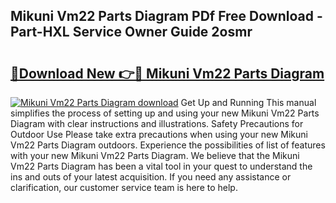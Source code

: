 ## Mikuni Vm22 Parts Diagram PDf Free Download - Part-HXL Service Owner Guide 2osmr

# <h2><a href="http://dft478h.blite.top/?on=Mikuni+Vm22+Parts+Diagram">🔗Download New 👉🔴 Mikuni Vm22 Parts Diagram</a></h2>

[![Mikuni Vm22 Parts Diagram download](https://i.imgur.com/lujVjoI.png)](http://dft478h.blite.top/?on=Mikuni+Vm22+Parts+Diagram)
Get Up and Running This manual simplifies the process of setting up and using your new Mikuni Vm22 Parts Diagram with clear instructions and illustrations. Safety Precautions for Outdoor Use Please take extra precautions when using your new Mikuni Vm22 Parts Diagram outdoors. Experience the possibilities of list of features with your new Mikuni Vm22 Parts Diagram. We believe that the Mikuni Vm22 Parts Diagram has been a vital tool in your quest to understand the ins and outs of your latest acquisition. If you need any assistance or clarification, our customer service team is here to help.
